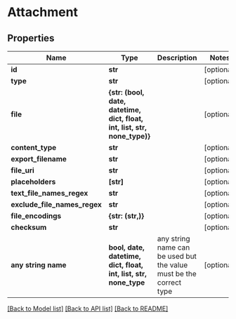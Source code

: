 # Attachment


## Properties
Name | Type | Description | Notes
------------ | ------------- | ------------- | -------------
**id** | **str** |  | [optional] 
**type** | **str** |  | [optional] 
**file** | **{str: (bool, date, datetime, dict, float, int, list, str, none_type)}** |  | [optional] 
**content_type** | **str** |  | [optional] 
**export_filename** | **str** |  | [optional] 
**file_uri** | **str** |  | [optional] 
**placeholders** | **[str]** |  | [optional] 
**text_file_names_regex** | **str** |  | [optional] 
**exclude_file_names_regex** | **str** |  | [optional] 
**file_encodings** | **{str: (str,)}** |  | [optional] 
**checksum** | **str** |  | [optional] 
**any string name** | **bool, date, datetime, dict, float, int, list, str, none_type** | any string name can be used but the value must be the correct type | [optional]

[[Back to Model list]](../README.md#documentation-for-models) [[Back to API list]](../README.md#documentation-for-api-endpoints) [[Back to README]](../README.md)



